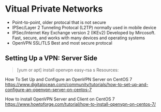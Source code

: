 # Vitual Private Networks

- Point-to-point, older protocal that is not secure
- IPSec/Layer 2 Tunneling Protocal (L2TP) normally used in mobile device
- IPSec/Internet Key Exchange version 2 (IKEv2) Developed by Mircosoft. Fast, secure, and works with many devices and operating systems
- OpenVPN SSL/TLS Best and most secure protocal

## Setting Up a VPN: Server Side

> [yum or apt] install openvpn easy-rsa
s
Resources:

How To Set Up and Configure an OpenVPN Server on CentOS 7
https://www.digitalocean.com/community/tutorials/how-to-set-up-and-configure-an-openvpn-server-on-centos-7

How to install OpenVPN Server and Client on CentOS 7
https://www.howtoforge.com/tutorial/how-to-install-openvpn-on-centos-7/